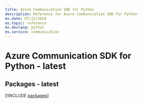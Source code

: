```yaml
---
title: Azure Communication SDK for Python
description: Reference for Azure Communication SDK for Python
ms.date: 07/22/2024
ms.topic: reference
ms.devlang: python
ms.service: communication
---
```

# Azure Communication SDK for Python - latest
## Packages - latest
[!INCLUDE [packages](communication-index.md)]